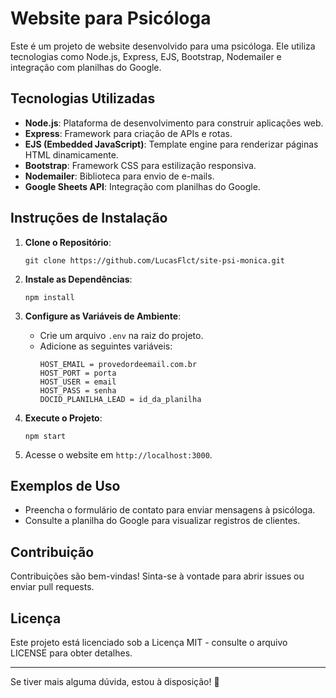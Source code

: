 ﻿# Website para Psicóloga

Este é um projeto de website desenvolvido para uma psicóloga. Ele utiliza tecnologias como Node.js, Express, EJS, Bootstrap, Nodemailer e integração com planilhas do Google.

## Tecnologias Utilizadas

- **Node.js**: Plataforma de desenvolvimento para construir aplicações web.
- **Express**: Framework para criação de APIs e rotas.
- **EJS (Embedded JavaScript)**: Template engine para renderizar páginas HTML dinamicamente.
- **Bootstrap**: Framework CSS para estilização responsiva.
- **Nodemailer**: Biblioteca para envio de e-mails.
- **Google Sheets API**: Integração com planilhas do Google.

## Instruções de Instalação

1. **Clone o Repositório**:
    ```
    git clone https://github.com/LucasFlct/site-psi-monica.git
    ```

2. **Instale as Dependências**:
    ```
    npm install
    ```

3. **Configure as Variáveis de Ambiente**:
    - Crie um arquivo `.env` na raiz do projeto.
    - Adicione as seguintes variáveis:
        ```
       HOST_EMAIL = provedordeemail.com.br
       HOST_PORT = porta
       HOST_USER = email
       HOST_PASS = senha
       DOCID_PLANILHA_LEAD = id_da_planilha
        ```

4. **Execute o Projeto**:
    ```
    npm start
    ```

5. Acesse o website em `http://localhost:3000`.

## Exemplos de Uso

- Preencha o formulário de contato para enviar mensagens à psicóloga.
- Consulte a planilha do Google para visualizar registros de clientes.

## Contribuição

Contribuições são bem-vindas! Sinta-se à vontade para abrir issues ou enviar pull requests.

## Licença

Este projeto está licenciado sob a Licença MIT - consulte o arquivo LICENSE para obter detalhes.

---

Se tiver mais alguma dúvida, estou à disposição! 🚀

